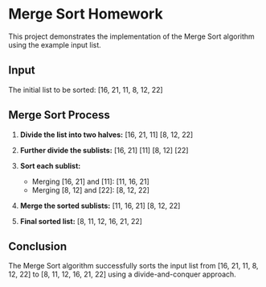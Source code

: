# Merge Sort Homework

This project demonstrates the implementation of the Merge Sort algorithm using the example input list.

## Input
The initial list to be sorted:
[16, 21, 11, 8, 12, 22]

## Merge Sort Process

1. **Divide the list into two halves:**
   [16, 21, 11]  [8, 12, 22]

2. **Further divide the sublists:**
   [16, 21]  [11]  [8, 12]  [22]

3. **Sort each sublist:**
   - Merging [16, 21] and [11]:
     [11, 16, 21]
   - Merging [8, 12] and [22]:
     [8, 12, 22]

4. **Merge the sorted sublists:**
   [11, 16, 21]  [8, 12, 22]

5. **Final sorted list:**
   [8, 11, 12, 16, 21, 22]

## Conclusion

The Merge Sort algorithm successfully sorts the input list from [16, 21, 11, 8, 12, 22] to [8, 11, 12, 16, 21, 22] using a divide-and-conquer approach.
